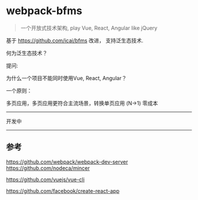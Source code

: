 # webpack-bfms

> 一个开放式技术架构, play Vue, React, Angular like jQuery



基于 https://github.com/icai/bfms 改进，
支持泛生态技术.

何为泛生态技术？

提问:

为什么一个项目不能同时使用Vue, React, Angular？


一个原则：

多页应用，多页应用更符合主流场景，转换单页应用 (N->1) 零成本


----

开发中

----


## 参考
https://github.com/webpack/webpack-dev-server
https://github.com/nodeca/mincer

https://github.com/vuejs/vue-cli

https://github.com/facebook/create-react-app














